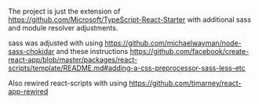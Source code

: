 The project is just the extension of https://github.com/Microsoft/TypeScript-React-Starter with additional sass and module resolver adjustments.

sass was adjusted with using https://github.com/michaelwayman/node-sass-chokidar
and these instructions https://github.com/facebook/create-react-app/blob/master/packages/react-scripts/template/README.md#adding-a-css-preprocessor-sass-less-etc

Also rewired react-scripts with using https://github.com/timarney/react-app-rewired